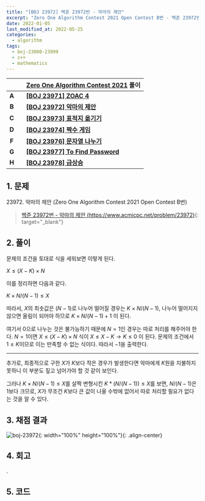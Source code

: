 ```yaml
---
title: "[BOJ 23972] 백준 23972번 - 악마의 제안"
excerpt: "Zero One Algorithm Contest 2021 Open Contest B번 - 백준 23972번 악마의 제안 풀이"
date: 2022-01-05
last_modified_at: 2022-05-25
categories:
  - algorithm
tags:
  - boj-23000-23999
  - c++
  - mathematics
---
```


|||[Zero One Algorithm Contest 2021](https://burningfalls.github.io/contest/zeroone2021-baekjoon-contest) 풀이|
|:---:|:---:|:---|
|**A**||**[[BOJ 23971] ZOAC 4](https://burningfalls.github.io/algorithm/boj-23971/)**|
|**B**||**[[BOJ 23972] 악마의 제안](https://burningfalls.github.io/algorithm/boj-23972/)**|
|**C**||**[[BOJ 23973] 표적지 옮기기](https://burningfalls.github.io/algorithm/boj-23973/)**|
|**D**||**[[BOJ 23974] 짝수 게임](https://burningfalls.github.io/algorithm/boj-23974/)**|
|**F**||**[[BOJ 23976] 문자열 나누기](https://burningfalls.github.io/algorithm/boj-23976/)**|
|**G**||**[[BOJ 23977] To Find Password](https://burningfalls.github.io/algorithm/boj-23977/)**|
|**H**||**[[BOJ 23978] 급상승](https://burningfalls.github.io/algorithm/boj-23978/)**|

## 1. 문제
$23972$. 악마의 제안 (Zero One Algorithm Contest 2021 Open Contest B번)

> [백준 23972번 - 악마의 제안 (https://www.acmicpc.net/problem/23972)](https://www.acmicpc.net/problem/23972){: target="_blank"}

## 2. 풀이

문제의 조건을 토대로 식을 세워보면 이렇게 된다.

$X\leq (X - K) \times N$

이를 정리하면 다음과 같다.

$K \times N / (N - 1)\leq X$

따라서, $X$의 최솟값은 $(N-1)$로 나누어 떨어질 경우는 $K \times N / (N - 1)$, 나누어 떨어지지 않으면 올림이 되어야 하므로 $K \times N / (N - 1) + 1$ 이 된다.

여기서 $0$으로 나누는 것은 불가능하기 때문에 $N=1$인 경우는 따로 처리를 해주어야 한다. $N=1$이면 $X\leq (X - K) \times N$ 식이 $X\leq X - K \rightarrow K \leq 0$ 이 된다. 문제의 조건에서 $1\leq K$이므로 이는 만족할 수 없는 식이다. 따라서 $-1$을 출력한다.

---

추가로, 최종적으로 구한 $X$가 $K$보다 작은 경우가 발생한다면 악마에게 $K$원을 지불하지 못하니 이 부분도 짚고 넘어가야 할 것 같이 보인다. 

그러나 $K \times N / (N - 1)\leq X$를 살짝 변형시킨 $K * (N / (N - 1))\leq X$를 보면, $N / (N - 1)$은 $1$보다 크므로, $X$가 무조건 $K$보다 큰 값이 나올 수밖에 없어서 따로 처리할 필요가 없다는 것을 알 수 있다.

## 3. 채점 결과

![boj-23972](https://user-images.githubusercontent.com/30232837/160996227-2aed0173-7aac-416f-b713-ca35b64593e2.png "boj-23972"){: width="100%" height="100%"}{: .align-center}

## 4. 회고

.

## 5. 코드

<script src="https://gist.github.com/BurningFalls/96cec323bccd18492f413041480713c0.js"></script>